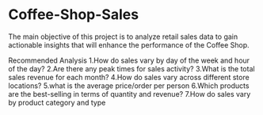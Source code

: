 # Coffee-Shop-Sales

The main objective of this project is to analyze retail sales data to gain actionable insights that will enhance the performance of the Coffee Shop.

Recommended Analysis
1.How do sales vary by day of the week and hour of the day?
2.Are there any peak times for sales activity?
3.What is the total sales revenue for each month?
4.How do sales vary across different store locations?
5.what is the average price/order per person
6.Which products are the best-selling in terms of quantity and revenue?
7.How do sales vary by product category and type


